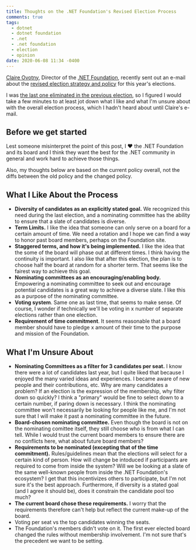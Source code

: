```yaml
---
title: Thoughts on the .NET Foundation's Revised Election Process
comments: true
tags:
  - dotnet
  - dotnet foundation
  - .net
  - .net foundation
  - election
  - opinion
date: 2020-06-08 11:34 -0400
---
```

[Claire Ovotny](https://twitter.com/clairernovotny?lang=en), Director of the [.NET Foundation](https://dotnetfoundation.org/), recently sent out an e-mail about the [revised election strategy and policy](https://dotnetfoundation.org/about/election/policy) for this year's elections.

I was [the last one eliminated in the previous election](https://seankilleen.com/2019/05/that-time-almost-became-dotnet-fdn-board-member/), so I figured I would take a few minutes to at least jot down what I like and what I'm unsure about with the overall election process, which I hadn't heard about until Claire's e-mail.

## Before we get started

Lest someone misinterpret the point of this post, I :heart: the .NET Foundation and its board and I think they want the best for the .NET community in general and work hard to achieve those things.

Also, my thoughts below are based on the current policy overall, not the diffs between the old policy and the changed policy.

## What I Like About the Process

* **Diversity of candidates as an explicitly stated goal.** We recognized this need during the last election, and a nominating committee has the ability to ensure that a slate of candidates is diverse.
* **Term Limits.** I like the idea that someone can only serve on a board for a certain amount of time. We need a rotation and I hope we can find a way to honor past board members, perhaps on the Foundation site.
* **Staggered terms, and how it's being implemented.** I like the idea that the some of the board will phase out at different times. I think having the continuity is important. I also like that after this election, the plan is to choose half the board at random for a shorter term. That seems like the fairest way to achieve this goal.
* **Nominating committees as an encouraging/enabling body.** Empowering a nominating committee to seek out and encourage potential candidates is a great way to achieve a diverse slate. I like this as a purpose of the nominating committee.
* **Voting system**. Same one as last time, that seems to make sense. Of course, I wonder if technically we'll be voting in x number of separate elections rather than one election. 
* **Requirement of time commitment**. It seems reasonable that a board member should have to pledge x amount of their time to the purpose and mission of the Foundation.

## What I'm Unsure About

* **Nominating Committees as a filter for 3 candidates per seat.** I know there were a lot of candidates last year, but I quite liked that because I enjoyed the many varied ideas and experiences. I became aware of new people and their contributions, etc. Why are many candidates a problem? If an election is the expression of the membership, why filter down so quickly? I think a "primary" would be fine to select down to a certain number, if paring down is necessary. I think the nominating committee won't necessarily be looking for people like me, and I'm not sure that I will make it past a nominating committee in the future. 
* **Board-chosen nominating committee.** Even though the board is not on the nominating comittee itself, they still choose who is from what I can tell. While I would trust the current board members to ensure there are no conflicts here, what about future board members? 
* **Requirements to be nominated (excepting that of the time commitment).** Rules/guidelines mean that the elections will select for a certain kind of person. How will change be intoduced if participants are required to come from inside the system? Will we be looking at a slate of the same well-known people from inside the .NET Foundation's ecosystem? I get that this incentivizes others to participate, but I'm not sure it's the best approach. Furthermore, if diversity is a stated goal (and I agree it should be), does it constrain the candidate pool too much? 
* **The current board chose these requirements.** I worry that the requirements therefore can't help but reflect the current make-up of the board. 
* Voting per seat vs the top candidates winning the seats.
* The Foundation's members didn't vote on it. The first ever elected board changed the rules without membership involvement. I'm not sure that's the precedent we want to be setting.